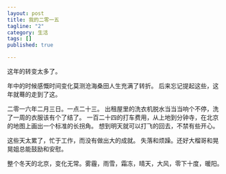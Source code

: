 ```yaml
---
layout: post
title: 我的二零一五
tagline: "2"
category: 生活
tags: []
published: true

---
```

这年的转变太多了。

年中的时候感慨时间变化莫测沧海桑田人生充满了转折。
后来忘记提起这些，这年就蓦的走到了这。

二零一六年二月三日。一点二十三。
出租屋里的洗衣机脱水当当当响个不停，洗了一周的衣服该有个了结了。
一百二十四的打车费用，从上地到分钟寺，在北京的地图上画出一个标准的长拐角。
想到明天就可以打飞的回去，不禁有些开心。

这些天太累了，忙于工作，而没有做出大的成就。
失落和烦躁。还好大榴哥和晃晃姐总能鼓励和安慰。

整个冬天的北京，变化无常。雾霾，雨雪，霜冻，晴天，大风，零下十度，暖阳。